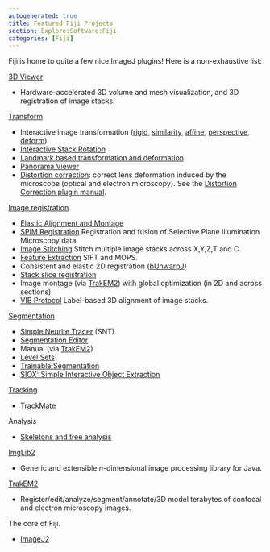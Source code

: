 ```yaml
---
autogenerated: true
title: Featured Fiji Projects
section: Explore:Software:Fiji
categories: [Fiji]
---
```



 Fiji is home to quite a few nice ImageJ plugins! Here is a non-exhaustive list:

[3D Viewer](/plugins/3d-viewer)  

-   Hardware-accelerated 3D volume and mesh visualization, and 3D registration of image stacks.

[Transform](/plugin-index#transform)  

-   Interactive image transformation ([rigid](/plugins/interactive-rigid), [similarity](/plugins/interactive-similarity), [affine](/plugins/interactive-affine), [perspective](/plugins/interactive-perspective), [deform](/plugins/interactive-moving-least-squares))
-   [Interactive Stack Rotation](/plugins/interactive-stack-rotation)
-   [Landmark based transformation and deformation](/plugins/landmark-correspondences)
-   [Panorama Viewer](http://fly.mpi-cbg.de/saalfeld/Projects/panorama.html)
-   [Distortion correction](/plugins/distortion-correction): correct lens deformation induced by the microscope (optical and electron microscopy). See the [Distortion Correction plugin manual](http://www.kaynig.de/downloads/DistortionCorrectionPlugin_Manual.pdf).

[Image registration](/plugin-index#registration)  

-   [Elastic Alignment and Montage](/plugins/elastic-alignment-and-montage)
-   [SPIM Registration](/plugins/spim-registration) Registration and fusion of Selective Plane Illumination Microscopy data.
-   [Image Stitching](/plugins/image-stitching) Stitch multiple image stacks across X,Y,Z,T and C.
-   [Feature Extraction](/plugins/feature-extraction) SIFT and MOPS.
-   Consistent and elastic 2D registration ([bUnwarpJ](http://biocomp.cnb.uam.es/~iarganda/bUnwarpJ/))
-   [Stack slice registration](/plugins/register-virtual-stack-slices)
-   Image montage (via [TrakEM2](http://www.ini.uzh.ch/~acardona/trakem2.html)) with global optimization (in 2D and across sections)
-   [VIB Protocol](/plugins/vib-protocol) Label-based 3D alignment of image stacks.

[Segmentation](/plugin-index#segmentation)  

-   [Simple Neurite Tracer](/plugins/snt) (SNT)
-   [Segmentation Editor](http://132.187.25.13/home/?category=Download&page=SegmentationEditor)
-   Manual (via [TrakEM2](http://www.ini.uzh.ch/~acardona/trakem2.html))
-   [Level Sets](/plugins/level-sets)
-   [Trainable Segmentation](/plugins/tws)
-   [SIOX: Simple Interactive Object Extraction](/plugins/siox)

[Tracking](/plugin-index#tracking)  

-   [TrackMate](/plugins/trackmate)

Analysis  

-   [Skeletons and tree analysis](/plugin-index#skeleton)

[ImgLib2](/libs/imglib2)  

-   Generic and extensible *n*-dimensional image processing library for Java.

[TrakEM2](/plugins/trakem2)  

-   Register/edit/analyze/segment/annotate/3D model terabytes of confocal and electron microscopy images.

The core of Fiji.  

-   [ImageJ2](/software/imagej2)


